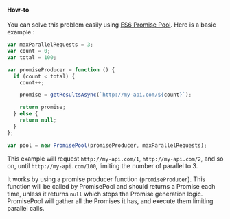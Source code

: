 #### How-to

You can solve this problem easily using [ES6 Promise Pool](https://github.com/timdp/es6-promise-pool). Here is a basic example :

```javascript
var maxParallelRequests = 3;
var count = 0;
var total = 100;

var promiseProducer = function () {
  if (count < total) {
    count++;

    promise = getResultsAsync(`http://my-api.com/${count}`);

    return promise;
  } else {
    return null;
  }
};

var pool = new PromisePool(promiseProducer, maxParallelRequests);
```

This example will request ```http://my-api.com/1```, ```http://my-api.com/2```, and so on, until ```http://my-api.com/100```, limiting the number of parallel to 3.

It works by using a promise producer function (```promiseProducer```). This function will be called by PromisePool and should returns a Promise each time, unless it returns ```null``` which stops the Promise generation logic. PromisePool will gather all the Promises it has, and execute them limiting parallel calls.

